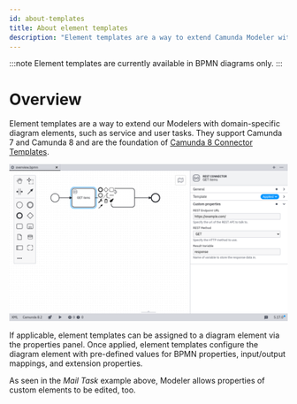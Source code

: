 ```yaml
---
id: about-templates
title: About element templates
description: "Element templates are a way to extend Camunda Modeler with domain-specific diagram elements, such as service and user tasks."
---
```


:::note
Element templates are currently available in BPMN diagrams only.
:::

# Overview

Element templates are a way to extend our Modelers with domain-specific diagram elements, such as service and user tasks. They support Camunda 7 and Camunda 8 and are the foundation of [Camunda 8 Connector Templates](../../../../../components/integration-framework/connectors/custom-built-connectors/connector-templates/).

![Custom fields in the Desktop Modeler](./img/overview.png)

If applicable, element templates can be assigned to a diagram element via the properties panel.
Once applied, element templates configure the diagram element with pre-defined values for BPMN properties, input/output mappings, and extension properties.

As seen in the _Mail Task_ example above, Modeler allows properties of custom elements to be edited, too.
